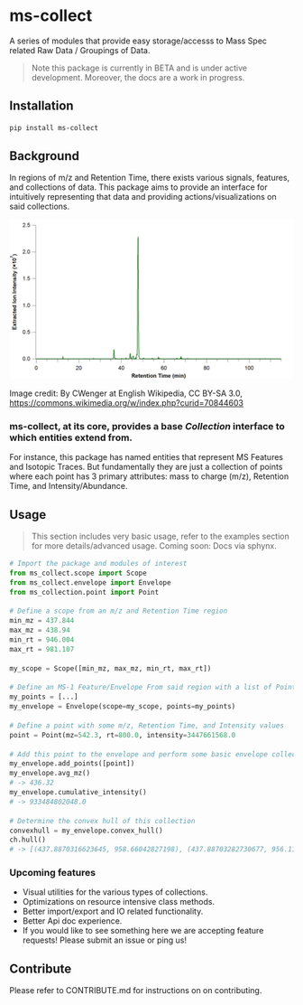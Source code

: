 # ms-collect
A series of modules that provide easy storage/accesss to Mass Spec related Raw Data / Groupings of Data.

> Note this package is currently in BETA and is under active development. Moreover, the docs are a work in progress.

## Installation
```sh
pip install ms-collect
```

## Background
In regions of m/z and Retention Time, there exists various signals, features, and collections of data.
This package aims to provide an interface for intuitively representing that data and providing actions/visualizations on said collections.

![alt text](Extracted_ion_chromatogram.png "Extracted ion Chromatogram")

Image credit: By CWenger at English Wikipedia, CC BY-SA 3.0, https://commons.wikimedia.org/w/index.php?curid=70844603

### **ms-collect**, at its core, provides a base _Collection_ interface to which entities extend from.

For instance, this package has named entities that represent MS Features and Isotopic Traces. But fundamentally they are just a collection of points where each point has 3 primary attributes: mass to charge (m/z), Retention Time, and Intensity/Abundance. 

## Usage
> This section includes very basic usage, refer to the examples section for more details/advanced usage.
Coming soon: Docs via sphynx.

```python
# Import the package and modules of interest
from ms_collect.scope import Scope
from ms_collect.envelope import Envelope
from ms_collection.point import Point

# Define a scope from an m/z and Retention Time region
min_mz = 437.844
max_mz = 438.94
min_rt = 946.004
max_rt = 981.107

my_scope = Scope([min_mz, max_mz, min_rt, max_rt])

# Define an MS-1 Feature/Envelope From said region with a list of Points.
my_points = [...]
my_envelope = Envelope(scope=my_scope, points=my_points)

# Define a point with some m/z, Retention Time, and Intensity values
point = Point(mz=542.3, rt=800.0, intensity=3447661568.0

# Add this point to the envelope and perform some basic envelope collection operations
my_envelope.add_points([point])
my_envelope.avg_mz()
# -> 436.32
my_envelope.cumulative_intensity()
# -> 933484802048.0

# Determine the convex hull of this collection
convexhull = my_envelope.convex_hull()
ch.hull()
# -> [(437.8870316623645, 958.66042827198), (437.88703282730677, 956.1165142560001), (437.8870410510394, 952.112642559), (437.8870495438886, 948.82877457498), (437.887053517079, 948.0991699829999), (437.88705863613876, 947.368067583),(438.22419874976924, 957.5778559199999), (438.2229531181884, 960.11862664002), (437.88945990101047, 962.3162991049801), (437.8882413409473, 961.2199352969999)]

```

### Upcoming features
- Visual utilities for the various types of collections.
- Optimizations on resource intensive class methods.
- Better import/export and IO related functionality.
- Better Api doc experience.
- If you would like to see something here we are accepting feature requests! Please submit an issue or ping us!

## Contribute
Please refer to CONTRIBUTE.md for instructions on on contributing.
